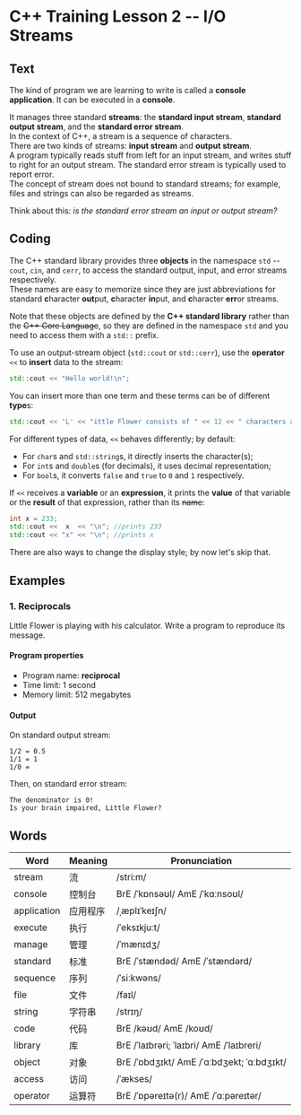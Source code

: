 # C++ Training Lesson 2 -- I/O Streams

## Text

The kind of program we are learning to write is called a **console application**.
It can be executed in a **console**.

It manages three standard **streams**: the **standard input stream**, **standard output stream**, and the **standard error stream**.  
In the context of C++, a stream is a sequence of characters.  
There are two kinds of streams: **input stream** and **output stream**.  
A program typically reads stuff from left for an input stream, and writes stuff to right for an output stream.
The standard error stream is typically used to report error.  
The concept of stream does not bound to standard streams;
for example, files and strings can also be regarded as streams.

Think about this: *is the standard error stream an input or output stream?*

## Coding

The C++ standard library provides three **objects** in the namespace `std` -- `cout`, `cin`, and `cerr`,
to access the standard output, input, and error streams respectively.  
These names are easy to memorize since they are just abbreviations for
standard **c**haracter **out**put,
**c**haracter **in**put,
and **c**haracter **err**or streams.

Note that these objects are defined by the **C++ standard library** rather than the ~~C++ Core Language~~,
so they are defined in the namespace `std` and you need to access them with a `std::` prefix.

To use an output-stream object (`std::cout` or `std::cerr`), use the **operator** `<<` to **insert** data to the stream:

```C++
std::cout << "Hello world!\n";
```

You can insert more than one term and these terms can be of different **type**s:

```C++
std::cout << 'L' << "ittle Flower consists of " << 12 << " characters and is " << 1.5 << " times that of Minecraft." << '\n';
```

For different types of data, `<<` behaves differently; by default:

* For `char`s and `std::string`s, it directly inserts the character(s);
* For `int`s and `double`s (for decimals), it uses decimal representation;
* For `bool`s, it converts `false` and `true` to `0` and `1` respectively.

If `<<` receives a **variable** or an **expression**,
it prints the **value** of that variable or the **result** of that expression,
rather than its ~~name~~:

```C++
int x = 233;
std::cout <<  x  << "\n"; //prints 233
std::cout << "x" << "\n"; //prints x
```

There are also ways to change the display style; by now let's skip that.

## Examples

### 1. Reciprocals

Little Flower is playing with his calculator. Write a program to reproduce its message. 

#### Program properties

* Program name: **reciprocal**
* Time limit: 1 second
* Memory limit: 512 megabytes

#### Output

On standard output stream:
```
1/2 = 0.5
1/1 = 1
1/0 =
```

Then, on standard error stream:
```
The denominator is 0!
Is your brain impaired, Little Flower?
```

## Words

Word | Meaning | Pronunciation
--- | --- | ---
stream | 流 | /stri:m/
console | 控制台 | BrE /ˈkɒnsəʊl/ AmE /ˈkɑːnsoʊl/
application | 应用程序 | /ˌæplɪˈkeɪʃn/
execute | 执行 | /ˈeksɪkjuːt/
manage | 管理 | /ˈmænɪdʒ/
standard | 标准 | BrE /ˈstændəd/ AmE /ˈstændərd/
sequence | 序列 | /ˈsiːkwəns/
file | 文件 | /faɪl/
string | 字符串 | /strɪŋ/
code | 代码 | BrE /kəʊd/ AmE /koʊd/
library | 库 | BrE /ˈlaɪbrəri; ˈlaɪbri/ AmE /ˈlaɪbreri/
object | 对象 | BrE /ˈɒbdʒɪkt/ AmE /ˈɑːbdʒekt; ˈɑːbdʒɪkt/
access | 访问 | /ˈækses/
operator | 运算符 | BrE /ˈɒpəreɪtə(r)/ AmE /ˈɑːpəreɪtər/
